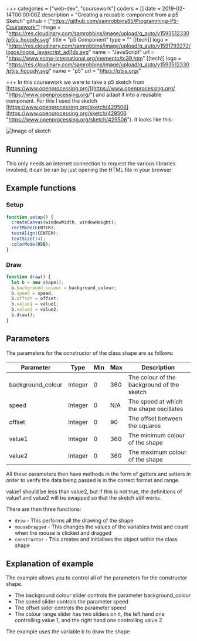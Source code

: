 +++
categories = ["web-dev", "coursework"]
coders = []
date = 2019-02-14T00:00:00Z
description = "Creating a reusable component from a p5 Sketch"
github = ["https://github.com/samrobbins85/Programming-P5-Coursework"]
image = "https://res.cloudinary.com/samrobbins/image/upload/q_auto/v1593512330/p5js_hcoqdy.svg"
title = "p5 Component"
type = ""
[[tech]]
logo = "https://res.cloudinary.com/samrobbins/image/upload/q_auto/v1591793272/logos/logos_javascript_adj1dx.svg"
name = "JavaScript"
url = "https://www.ecma-international.org/memento/tc39.htm"
[[tech]]
logo = "https://res.cloudinary.com/samrobbins/image/upload/q_auto/v1593512330/p5js_hcoqdy.svg"
name = "p5"
url = "https://p5js.org/"

+++
In this coursework we were to take a p5 sketch from [https://www.openprocessing.org/](https://www.openprocessing.org/ "https://www.openprocessing.org/") and adapt it into a reusable component. For this I used the sketch [https://www.openprocessing.org/sketch/429506](https://www.openprocessing.org/sketch/429506 "https://www.openprocessing.org/sketch/429506"). It looks like this:

![Image of sketch](https://res.cloudinary.com/samrobbins/image/upload/q_auto/v1593525155/2020-06-30_14-52_j7lpkb.png)

## Running

This only needs an internet connection to request the various libraries involved, it can be ran by just opening the HTML file in your browser

## Example functions

### Setup
```js
function setup() {
  createCanvas(windowWidth, windowHeight);
  rectMode(CENTER);
  textAlign(CENTER);
  textSize(14);
  colorMode(HSB);
}
```

### Draw

```js
function draw() {
  let b = new shape();
  b.background_colour = background_colour;
  b.speed = speed;
  b.offset = offset;
  b.value1 = value1;
  b.value2 = value2;
  b.draw();
}
```

## Parameters

The parameters for the constructor of the class shape are as follows:

| Parameter         | Type    | Min | Max | Description                                |
| ----------------- | ------- | --- | --- | ------------------------------------------ |
| background_colour | Integer | 0   | 360 | The colour of the background of the sketch |
| speed             | Integer | 0   | N/A | The speed at which the shape oscillates    |
| offset            | Integer | 0   | 90  | The offset between the squares             |
| value1            | Integer | 0   | 360 | The minimum colour of the shape            |
| value2            | Integer | 0   | 360 | The maximum colour of the shape            |

All these parameters then have methods in the form of getters and setters in order to verify the data being passed is in the correct format and range.

value1 should be less than value2, but if this is not true, the definitions of value1 and value2 will be swapped so that the sketch still works.

There are then three functions:

- `draw` - This performs all the drawing of the shape
- `mouseDragged` - This changes the values of the variables twist and count when the mouse is clicked and dragged
- `constructor` - This creates and initialises the object within the class shape

## Explanation of example

The example allows you to control all of the parameters for the constructor shape.

- The background colour slider controls the parameter background_colour
- The speed slider controls the parameter speed
- The offset sider controls the parameter speed
- The colour range slider has two sliders on it, the left hand one controlling value 1, and the right hand one controlling value 2

The example uses the variable b to draw the shape